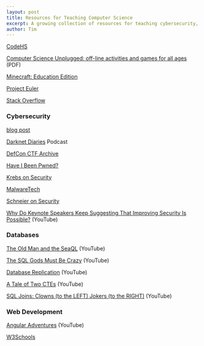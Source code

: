 ```yaml
---
layout: post
title: Resources for Teaching Computer Science
excerpt: A growing collection of resources for teaching cybersecurity, databases, and web development.
author: Tim
---
```


[CodeHS](https://codehs.com/)  

[Computer Science Unplugged: off-line activities and games for all ages](../../../../../papers/cs-unplugged.pdf) (PDF)

[Minecraft: Education Edition](https://education.minecraft.net/)  

[Project Euler](https://projecteuler.net/)  

[Stack Overflow](https://stackoverflow.com/questions)  

### Cybersecurity  
[blog post](/2020/02/15/cybersecurity.html)  

[Darknet Diaries](https://darknetdiaries.com/) Podcast  

[DefCon CTF Archive](https://archive.ooo/)  

[Have I Been Pwned?](https://haveibeenpwned.com/)  

[Krebs on Security](https://krebsonsecurity.com/)  

[MalwareTech](https://www.malwaretech.com/)  

[Schneier on Security](https://www.schneier.com/)  

[Why Do Keynote Speakers Keep Suggesting That Improving Security Is Possible?](https://www.youtube.com/watch?v=ajGX7odA87k) (YouTube)  

### Databases  
[The Old Man and the SeaQL](https://www.youtube.com/watch?v=9L5NDG2aOLE) (YouTube)  

[The SQL Gods Must Be Crazy](https://www.youtube.com/watch?v=6TMNCMvz7Ho&t=8s) (YouTube)  

[Database Replication](https://www.youtube.com/watch?v=PvyZW1sMWT8) (YouTube)  

[A Tale of Two CTEs](https://www.youtube.com/watch?v=o2P0XqbcOUM) (YouTube)  

[SQL Joins: Clowns (to the LEFT) Jokers (to the RIGHT)](https://www.youtube.com/watch?v=QA0-6IRS9hc) (YouTube)  

### Web Development  
[Angular Adventures](https://www.youtube.com/watch?v=LZIXFqUx7Ps) (YouTube)  

[W3Schools](https://www.w3schools.com/)  

